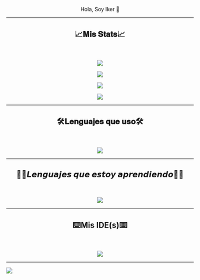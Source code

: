 <p align="center">Hola, Soy Iker 👋</p>

<hr/>

<h2 align="center">📈𝐌𝐢𝐬 𝐒𝐭𝐚𝐭𝐬📈</h2>

<br/>

<p align="center">
 <img src="https://streak-stats.demolab.com?user=IkerOwO&theme=calm&border_radius=15&date_format=M%20j%5B%2C%20Y%5D"/>

<p align="center">
 <img src="https://github-readme-stats-eight-theta.vercel.app/api/top-langs/?username=IkerOwO&layout=compact&langs_count=8&theme=radical&locale=en"/>
<p align="center">
    <img src="https://github-readme-activity-graph.vercel.app/graph?username=IkerOwO&theme=modern-lilac"/>

<p align="center">
 <img src="https://github-profile-trophy.vercel.app/?username=IkerOwO&theme=discord"</a></p>

<hr/>

<h2 align="center">🛠️𝐋𝐞𝐧𝐠𝐮𝐚𝐣𝐞𝐬 𝐪𝐮𝐞 𝐮𝐬𝐨🛠️</h2>
<br/>

<p align="center">
  <a href="https://skillicons.dev">
    <img src="https://skillicons.dev/icons?i=html,css,js,react,py,mysql,)](https://skillicons.dev)" />
  </a>
</p>

<hr/>

<h2 align="center">👨‍💻𝙇𝙚𝙣𝙜𝙪𝙖𝙟𝙚𝙨 𝙦𝙪𝙚 𝙚𝙨𝙩𝙤𝙮 𝙖𝙥𝙧𝙚𝙣𝙙𝙞𝙚𝙣𝙙𝙤👨‍💻</h2>
<br/>

<p align="center">
  <a href="https://skillicons.dev">
    <img src="https://skillicons.dev/icons?i=c,cpp,java,)](https://skillicons.dev)" />
  </a>
</p>

<hr/>

<h2 align="center">⌨️Mis IDE(s)⌨️</h2>
<br/>

<p align="center">
  <a href="https://skillicons.dev">
    <img src="https://skillicons.dev/icons?i=vscode,visualstudio,idea,pycharm,)](https://skillicons.dev)" />
  </a>
</p>

<hr/>

![](https://raw.githubusercontent.com/Trilokia/Trilokia/379277808c61ef204768a61bbc5d25bc7798ccf1/bottom_header.svg)

